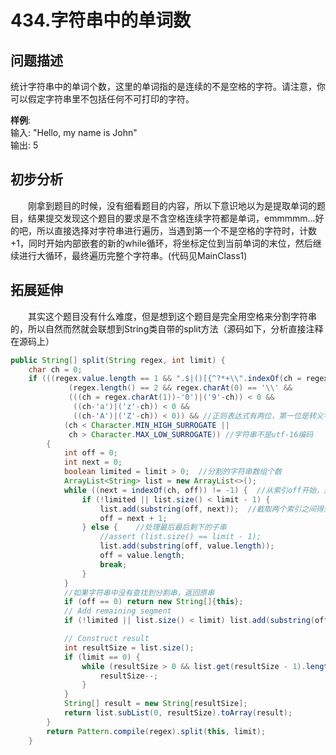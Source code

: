 # 434.字符串中的单词数

## 问题描述  

统计字符串中的单词个数，这里的单词指的是连续的不是空格的字符。请注意，你可以假定字符串里不包括任何不可打印的字符。

**样例**:  
输入: "Hello, my name is John"  
输出: 5  

## 初步分析

&emsp;&emsp;刚拿到题目的时候，没有细看题目的内容，所以下意识地以为是提取单词的题目，结果提交发现这个题目的要求是不含空格连续字符都是单词，emmmmm...好的吧，所以直接选择对字符串进行遍历，当遇到第一个不是空格的字符时，计数+1，同时开始内部嵌套的新的while循环，将坐标定位到当前单词的末位，然后继续进行大循环，最终遍历完整个字符串。(代码见MainClass1)

## 拓展延伸

&emsp;&emsp;其实这个题目没有什么难度，但是想到这个题目是完全用空格来分割字符串的，所以自然而然就会联想到String类自带的split方法（源码如下，分析直接注释在源码上）

```java
public String[] split(String regex, int limit) {
    char ch = 0;
    if (((regex.value.length == 1 && ".$|()[{^?*+\\".indexOf(ch = regex.charAt(0)) == -1) || //正则表达式只有一位且不是特殊字符
             (regex.length() == 2 && regex.charAt(0) == '\\' && 
             (((ch = regex.charAt(1))-'0')|('9'-ch)) < 0 &&
              ((ch-'a')|('z'-ch)) < 0 &&
              ((ch-'A')|('Z'-ch)) < 0)) && //正则表达式有两位，第一位是转义字符，且第二位不是字母和数字
            (ch < Character.MIN_HIGH_SURROGATE ||
             ch > Character.MAX_LOW_SURROGATE)) //字符串不是utf-16编码
        {
            int off = 0;
            int next = 0;
            boolean limited = limit > 0;  //分割的字符串数组个数
            ArrayList<String> list = new ArrayList<>();
            while ((next = indexOf(ch, off)) != -1) {  //从索引off开始，返回ch字符在字符串中首次出现的索引
                if (!limited || list.size() < limit - 1) {
                    list.add(substring(off, next));  //截取两个索引之间得到的子串
                    off = next + 1;
                } else {    //处理最后最后剩下的子串
                    //assert (list.size() == limit - 1);
                    list.add(substring(off, value.length));
                    off = value.length;
                    break;
                }
            }
            //如果字符串中没有查找到分割串，返回原串
            if (off == 0) return new String[]{this};
            // Add remaining segment
            if (!limited || list.size() < limit) list.add(substring(off, value.length));

            // Construct result
            int resultSize = list.size();
            if (limit == 0) {
                while (resultSize > 0 && list.get(resultSize - 1).length() == 0) {
                    resultSize--;
                }
            }
            String[] result = new String[resultSize];
            return list.subList(0, resultSize).toArray(result);
        }
        return Pattern.compile(regex).split(this, limit);
    }

```
